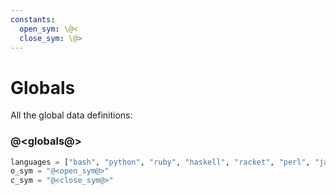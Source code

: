 ```yaml
---
constants:
  open_sym: \@<
  close_sym: \@>
---
```


# Globals

All the global data definitions:

### @<globals@>

```python {name=globals}
languages = ["bash", "python", "ruby", "haskell", "racket", "perl", "javascript"]
o_sym = "@<open_sym@>"
c_sym = "@<close_sym@>"
```

